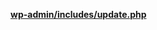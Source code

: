 <p><b><a href="https://developer.wordpress.org/reference/files/wp-admin/includes/update.php/">wp-admin/includes/update.php</a></b></p>
